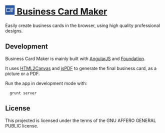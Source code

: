 <h1>
  <a href="https://www.bizcardmaker.com">
    <img src="/artwork/square-icon.png?raw=true" width="30">
    Business Card Maker
  </a>
</h1>

Easily create business cards in the browser, using high quality professional designs.

## Development

Business Card Maker is mainly built with [AngularJS](https://angularjs.org/) and [Foundation](http://foundation.zurb.com/).

It uses [HTML2Canvas](http://html2canvas.hertzen.com/) and [jsPDF](http://parall.ax/products/jspdf) to generate the final business card, as a picture or a PDF.

Run the app in development mode with:

```
  grunt server
```

## License

This projected is licensed under the terms of the GNU AFFERO GENERAL PUBLIC license.
